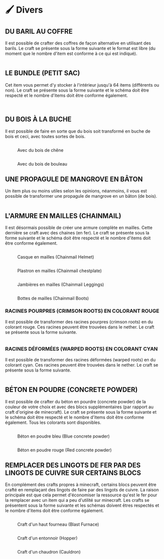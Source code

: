 # 🖌 Divers

## DU BARIL AU COFFRE

Il est possible de crafter des coffres de façon alternative en utilisant des barils. Le craft se présente sous la forme suivante et le format est libre (du moment que le nombre d'item est conforme à ce qui est indiqué).

<figure><img src="../.gitbook/assets/image.png" alt=""><figcaption></figcaption></figure>

## LE BUNDLE (PETIT SAC)

Cet item vous permet d'y stocker à l'intérieur jusqu'à 64 items (différents ou non). Le craft se présente sous la forme suivante et le schéma doit être respecté et le nombre d'items doit être conforme également.

<figure><img src="../.gitbook/assets/image (5).png" alt=""><figcaption></figcaption></figure>

<figure><img src="../.gitbook/assets/image (6).png" alt=""><figcaption></figcaption></figure>

## DU BOIS À LA BUCHE

Il est possible de faire en sorte que du bois soit transformé en buche de bois et ceci, avec toutes sortes de bois.&#x20;

<figure><img src="../.gitbook/assets/image (2).png" alt=""><figcaption><p>Avec du bois de chêne</p></figcaption></figure>

<figure><img src="../.gitbook/assets/image (4).png" alt=""><figcaption><p>Avec du bois de bouleau</p></figcaption></figure>

## UNE PROPAGULE DE MANGROVE EN BÂTON

Un item plus ou moins utiles selon les opinions, néanmoins, il vous est possible de transformer une propagule de mangrove en un bâton (de bois).

<figure><img src="../.gitbook/assets/image (1).png" alt=""><figcaption></figcaption></figure>

## L'ARMURE EN MAILLES (CHAINMAIL)

Il est désormais possible de créer une armure complète en mailles. Cette dernière se craft avec des chaines (en fer). Le craft se présente sous la forme suivante et le schéma doit être respecté et le nombre d'items doit être conforme également.

<figure><img src="../.gitbook/assets/image (7).png" alt=""><figcaption><p>Casque en mailles (Chainmail Helmet)</p></figcaption></figure>

<figure><img src="../.gitbook/assets/image (8).png" alt=""><figcaption><p>Plastron en mailles (Chainmail chestplate)</p></figcaption></figure>

<figure><img src="../.gitbook/assets/image (9).png" alt=""><figcaption><p>Jambières en mailles (Chainmail Leggings)</p></figcaption></figure>

<figure><img src="../.gitbook/assets/image (10).png" alt=""><figcaption><p>Bottes de mailles (Chainmail Boots)</p></figcaption></figure>

### RACINES POURPRES (CRIMSON ROOTS) EN COLORANT ROUGE

Il est possible de transformer des racines pourpres (crimson roots) en du colorant rouge. Ces racines peuvent être trouvées dans le nether. Le craft se présente sous la forme suivante.

<figure><img src="../.gitbook/assets/image (11).png" alt=""><figcaption></figcaption></figure>

### RACINES DÉFORMÉES (WARPED ROOTS) EN COLORANT CYAN

Il est possible de transformer des racines déformées  (warped roots) en du colorant cyan. Ces racines peuvent être trouvées dans le nether. Le craft se présente sous la forme suivante.

<figure><img src="../.gitbook/assets/image (12).png" alt=""><figcaption></figcaption></figure>

## BÉTON EN POUDRE (CONCRETE POWDER)

Il est possible de crafter du béton en pourdre (concrete powder) de la couleur de votre choix et avec des blocs supplémentaires (par rapport au craft d'origine de minecraft). Le craft se présente sous la forme suivante et le schéma doit être respecté et le nombre d'items doit être conforme également. Tous les colorants sont disponibles.

<figure><img src="../.gitbook/assets/image (13).png" alt=""><figcaption><p>Béton en poudre bleu (Blue concrete powder)</p></figcaption></figure>

<figure><img src="../.gitbook/assets/image (14).png" alt=""><figcaption><p>Béton en poudre rouge (Red concrete powder)</p></figcaption></figure>

## REMPLACER DES LINGOTS DE FER PAR DES LINGOTS DE CUIVRE SUR CERTAINS BLOCS

En complément des crafts propres à minecraft, certains blocs peuvent être crafté en remplaçant des lingots de faire par des lingots de cuivre. La raison principale est que cela permet d'économiser la ressource qu'est le fer pour la remplacer avec un item qui a peu d'utilité sur minecraft. Les crafts se présentent sous la forme suivante et les schémas doivent êtres respectés et le nombre d'items doit être conforme également.&#x20;

<figure><img src="../.gitbook/assets/image (16).png" alt=""><figcaption><p>Craft d'un haut fourneau (Blast Furnace)</p></figcaption></figure>

<figure><img src="../.gitbook/assets/image (17).png" alt=""><figcaption><p>Craft d'un entonnoir (Hopper)</p></figcaption></figure>

<figure><img src="../.gitbook/assets/image (18).png" alt=""><figcaption><p>Craft d'un chaudron (Cauldron)</p></figcaption></figure>

